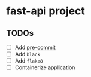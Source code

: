 
# fast-api project

## TODOs

- [ ] Add [pre-commit](https://pre-commit.com)
- [ ] Add `black`
- [ ] Add `flake8`
- [ ] Containerize application
